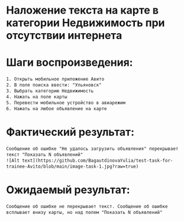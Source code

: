 # Наложение текста на карте в категории Недвижимость при отсутствии интернета

# Шаги воспроизведения:
    1. Открыть мобильное приложение Авито
    2. В поле поиска ввести: "Ульяновск"
    3. Выбрать категорию Недвижимость
    4. Нажать на поле карты
    5. Перевести мобильное устройство в авиарежим
    6. Нажать на любое объявление на карте

# Фактический результат:
    Сообщение об ошибке "Не удалось загрузить объявления" перекрывает текст "Показать N объявлений"
    ![Alt text](https://github.com/BagautdinovaYulia/test-task-for-trainee-Avito/blob/main/image-task-1.jpg?raw=true)

# Ожидаемый результат:
    Сообщение об ошибке не перекрывает текст. Сообщение об ошибке всплывает внизу карты, но над полем "Показать N объявлений"
